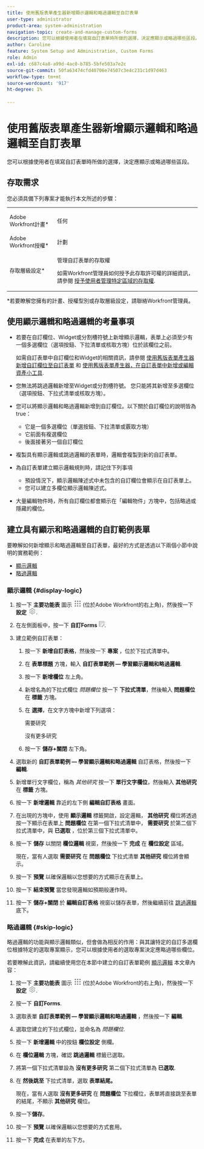 ```yaml
---
title: 使用舊版表單產生器新增顯示邏輯和略過邏輯至自訂表單
user-type: administrator
product-area: system-administration
navigation-topic: create-and-manage-custom-forms
description: 您可以根據使用者在填寫自訂表單時所做的選擇，決定應顯示或略過哪些區段。
author: Caroline
feature: System Setup and Administration, Custom Forms
role: Admin
exl-id: c687c4a8-a99d-4ac0-b785-5bfe503a7e2c
source-git-commit: 50fa63474cfd40706e74507c3e4c231c1d97d463
workflow-type: tm+mt
source-wordcount: '917'
ht-degree: 1%

---
```


# 使用舊版表單產生器新增顯示邏輯和略過邏輯至自訂表單

您可以根據使用者在填寫自訂表單時所做的選擇，決定應顯示或略過哪些區段。

## 存取需求

您必須具備下列專案才能執行本文所述的步驟：

<table style="table-layout:auto"> 
 <col> 
 <col> 
 <tbody> 
  <tr data-mc-conditions=""> 
   <td role="rowheader"> <p>Adobe Workfront計畫*</p> </td> 
   <td>任何</td> 
  </tr> 
  <tr> 
   <td role="rowheader">Adobe Workfront授權*</td> 
   <td>計劃</td> 
  </tr> 
  <tr data-mc-conditions=""> 
   <td role="rowheader">存取層級設定*</td> 
   <td> <p>管理自訂表單的存取權</p> <p>如需Workfront管理員如何授予此存取許可權的詳細資訊，請參閱 <a href="../../../administration-and-setup/add-users/configure-and-grant-access/grant-users-admin-access-certain-areas.md" class="MCXref xref">授予使用者管理特定區域的存取權</a>.</p> </td> 
  </tr>  
 </tbody> 
</table>

&#42;若要瞭解您擁有的計畫、授權型別或存取層級設定，請聯絡Workfront管理員。

## 使用顯示邏輯和略過邏輯的考量事項

* 若要在自訂欄位、Widget或分割槽符號上新增顯示邏輯，表單上必須至少有一個多選欄位（選項按鈕、下拉清單或核取方塊）位於該欄位之前。

  如需自訂表單中自訂欄位和Widget的相關資訊，請參閱 [使用舊版表單產生器新增自訂欄位至自訂表單](../../../administration-and-setup/customize-workfront/create-manage-custom-forms/add-a-custom-field-to-a-custom-form.md) 和 [使用舊版表單產生器，在自訂表單中新增或編輯資產小工具](../../../administration-and-setup/customize-workfront/create-manage-custom-forms/add-widget-or-edit-its-properties-in-a-custom-form.md).

* 您無法將跳過邏輯新增至Widget或分割槽符號。 您只能將其新增至多選欄位（選項按鈕、下拉式清單或核取方塊）。

* 您可以將顯示邏輯和略過邏輯新增到自訂欄位。以下關於自訂欄位的說明皆為true：

   * 它是一個多選欄位（單選按鈕、下拉清單或覈取方塊）
   * 它前面有複選欄位
   * 後面接著另一個自訂欄位

* 複製具有顯示邏輯或跳過邏輯的表單時，邏輯會複製到新的自訂表單。
* 為自訂表單建立顯示邏輯規則時，請記住下列事項

   * 預設情況下，顯示邏輯陳述式中未包含的自訂欄位會顯示在自訂表單上。
   * 您可以建立多欄位顯示邏輯陳述式。

* 大量編輯物件時，所有自訂欄位都會顯示在「編輯物件」方塊中，包括略過或隱藏的欄位。

## 建立具有顯示和略過邏輯的自訂範例表單

要瞭解如何新增顯示和略過邏輯至自訂表單，最好的方式是透過以下兩個小節中說明的實務範例：

* [顯示邏輯](#display-logic)
* [略過邏輯](#skip-logic)

### 顯示邏輯 {#display-logic}

1. 按一下 **主要功能表** 圖示 ![](assets/main-menu-icon.png) (位於Adobe Workfront的右上角)，然後按一下 **設定** ![](assets/gear-icon-settings.png).

1. 在左側面板中，按一下 **自訂Forms** ![](assets/custom-forms-icon.png).

1. 建立範例自訂表單：

   1. 按一下 **新增自訂表格**，然後按一下 **專案** ，位於下拉式清單中。

   1. 在 **表單標題** 方塊，輸入 **自訂表單範例 — 學習顯示邏輯和略過邏輯**.

   1. 按一下 **新增欄位** 左上角。
   1. 新增名為的下拉式欄位 *問題欄位* 按一下 **下拉式清單**，然後輸入 **問題欄位** 在 **標籤** 方塊。

   1. 在 **選擇**，在文字方塊中新增下列選項：

      需要研究

      沒有更多研究

   1. 按一下 **儲存+關閉** 左下角。

1. 選取新的 **自訂表單範例 — 學習顯示邏輯和略過邏輯** 自訂表格，然後按一下 **編輯**.

1. 新增單行文字欄位，稱為 *其他研究* 按一下 **單行文字欄位**，然後輸入 **其他研究** 在 **標籤** 方塊。

1. 按一下 **新增邏輯** 靠近的左下側 **編輯自訂表格** 畫面。

1. 在出現的方塊中，使用 **顯示邏輯** 標籤開啟，設定邏輯， **其他研究** 欄位將透過按一下顯示在表單上 **問題欄位** 在第一個下拉式清單中， **需要研究** 於第二個下拉式清單中，與 **已選取** ，位於第三個下拉式清單中。
1. 按一下 **儲存** 以關閉 **欄位邏輯** 視窗，然後按一下 **完成** 在 **欄位設定** 區域。

   現在，當有人選取 **需要研究** 在 **問題欄位** 下拉式清單 **其他研究** 欄位將會顯示。

1. 按一下 **預覽** 以確保邏輯以您想要的方式顯示在表單上。
1. 按一下 **結束預覽** 當您發現邏輯如預期般運作時。
1. 按一下 **儲存+關閉** 於 **編輯自訂表格** 視窗以儲存表單，然後繼續前往 [跳過邏輯](#skip-logic) 底下。

### 略過邏輯 {#skip-logic}

略過邏輯的功能與顯示邏輯類似，但會做為相反的作用：與其讓特定的自訂多選欄位根據特定的選取專案顯示，您可以根據使用者的選取專案決定應略過哪些欄位。

若要瞭解此資訊，請繼續使用您在本節中建立的自訂表單範例 [顯示邏輯](#display-logic) 本文章內容：

1. 按一下 **主要功能表** 圖示 ![](assets/main-menu-icon.png) (位於Adobe Workfront的右上角)，然後按一下 **設定** ![](assets/gear-icon-settings.png).

1. 按一下 **自訂Forms**.
1. 選取表單 **自訂表單範例 — 學習顯示邏輯和略過邏輯** ，然後按一下 **編輯**.

1. 選取您建立的下拉式欄位，並命名為 *問題欄位*.
1. 按一下 **新增邏輯** 中的按鈕 **欄位設定** 側欄。

1. 在 **欄位邏輯** 方塊，確認 **跳過邏輯** 標籤已選取。

1. 將第一個下拉式清單設為 **沒有更多研究** 第二個下拉式清單為 **已選取**.

1. 在 **然後跳至** 下拉式清單，選取 **表單結尾。**

   現在，當有人選取 **沒有更多研究** 在 **問題欄位** 下拉欄位，表單將直接跳至表單的結尾，不顯示 **其他研究** 欄位。

1. 按一下&#x200B;**儲存**。
1. 按一下 **預覽**  以確保邏輯以您想要的方式套用。
1. 按一下 **完成** 在表單的左下方。
